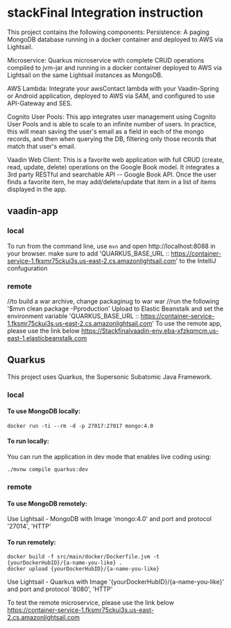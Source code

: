 # stackFinal Integration instruction

This project contains the following components: Persistence: A paging MongoDB database running in a docker container and deployed to AWS via Lightsail.

Microservice: Quarkus microservice with complete CRUD operations compiled to jvm-jar and running in a docker container deployed to AWS via Lightsail on the same Lightsail instances as MongoDB.

AWS Lambda: Integrate your awsContact lambda with your Vaadin-Spring or Android application, deployed to AWS via SAM, and configured to use API-Gateway and SES.

Cognito User Pools: This app integrates user management using Cognito User Pools and is able to scale to an infinite number of users. In practice, this will mean saving the user's email as a field in each of the mongo records, and then when querying the DB, filtering only those records that match that user's email.

Vaadin Web Client: This is a favorite web application with full CRUD (create, read, update, delete) operations on the Google Book model. It integrates a 3rd party RESTful and searchable API -- Google Book API. Once the user finds a favorite item, he may add/delete/update that item in a list of items displayed in the app.

## vaadin-app

### local
To run from the command line, use `mvn` and open http://localhost:8088 in your browser.
make sure to add 'QUARKUS_BASE_URL :: https://container-service-1.fksmr75ckui3s.us-east-2.cs.amazonlightsail.com' to the IntelliJ confuguration

### remote
//to build a war archive, change packaginug to war war //run the following 
'$mvn clean package -Pproduction'
Upload to Elastic Beanstalk and set the environment variable 
'QUARKUS_BASE_URL :: https://container-service-1.fksmr75ckui3s.us-east-2.cs.amazonlightsail.com'
To use the remote app, please use the link below
https://Stackfinalvaadin-env.eba-xfzkqmcm.us-east-1.elasticbeanstalk.com

## Quarkus
This project uses Quarkus, the Supersonic Subatomic Java Framework.

### local
#### To use MongoDB locally:
```shell script
docker run -ti --rm -d -p 27017:27017 mongo:4.0
```
#### To run locally:
You can run the application in dev mode that enables live coding using:
```shell script
./mvnw compile quarkus:dev
```

### remote
#### To use MongoDB remotely:
Use Lightsail - MongoDB with Image 'mongo:4.0' and port and protocol '27014', 'HTTP'
#### To run remotely:
```shell script
docker build -f src/main/docker/Dockerfile.jvm -t {yourDockerHubID}/{a-name-you-like} .
docker upload {yourDockerHubID}/{a-name-you-like}
```
Use Lightsail - Quarkus with Image '{yourDockerHubID}/{a-name-you-like}' and port and protocol '8080', 'HTTP'

To test the remote microservice, please use the link below
https://container-service-1.fksmr75ckui3s.us-east-2.cs.amazonlightsail.com
